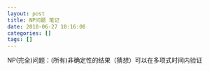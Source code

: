 ```yaml
---
layout: post
title: NP问题 笔记
date: 2010-06-27 10:16:00
categories: []
tags: []
---
```

NP(完全)问题：(所有)非确定性的结果（猜想）可以在多项式时间内验证
